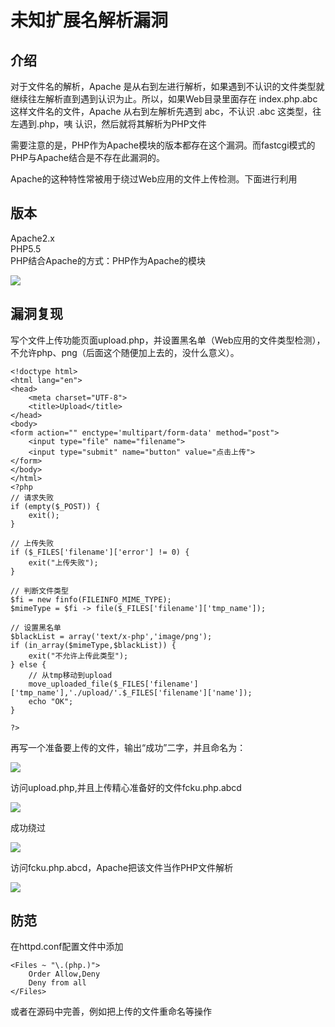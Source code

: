 # 未知扩展名解析漏洞

## 介绍
对于文件名的解析，Apache 是从右到左进行解析，如果遇到不认识的文件类型就继续往左解析直到遇到认识为止。所以，如果Web目录里面存在 index.php.abc 这样文件名的文件，Apache 从右到左解析先遇到 abc，不认识 .abc 这类型，往左遇到.php，咦 认识，然后就将其解析为PHP文件


需要注意的是，PHP作为Apache模块的版本都存在这个漏洞。而fastcgi模式的PHP与Apache结合是不存在此漏洞的。

Apache的这种特性常被用于绕过Web应用的文件上传检测。下面进行利用

## 版本
Apache2.x\
PHP5.5\
PHP结合Apache的方式：PHP作为Apache的模块

![](https://github.com/saiyanlee/Record/blob/master/Sys/Apache/%E6%9C%AA%E7%9F%A5%E6%89%A9%E5%B1%95%E5%90%8D%E8%A7%A3%E6%9E%90%E6%BC%8F%E6%B4%9E/images/1.png)

## 漏洞复现
写个文件上传功能页面upload.php，并设置黑名单（Web应用的文件类型检测），不允许php、png（后面这个随便加上去的，没什么意义）。
```
<!doctype html>
<html lang="en">
<head>
    <meta charset="UTF-8">
    <title>Upload</title>
</head>
<body>
<form action="" enctype='multipart/form-data' method="post">
    <input type="file" name="filename">
    <input type="submit" name="button" value="点击上传">
</form>
</body>
</html>
<?php
// 请求失败
if (empty($_POST)) {
    exit();
}

// 上传失败
if ($_FILES['filename']['error'] != 0) {
    exit("上传失败");
}

// 判断文件类型
$fi = new finfo(FILEINFO_MIME_TYPE);
$mimeType = $fi -> file($_FILES['filename']['tmp_name']);

// 设置黑名单
$blackList = array('text/x-php','image/png');
if (in_array($mimeType,$blackList)) {
    exit("不允许上传此类型");
} else {
    // 从tmp移动到upload
    move_uploaded_file($_FILES['filename']['tmp_name'],'./upload/'.$_FILES['filename']['name']);
    echo "OK";
}

?>
```

再写一个准备要上传的文件，输出“成功”二字，并且命名为：

![](https://github.com/saiyanlee/Record/blob/master/Sys/Apache/%E6%9C%AA%E7%9F%A5%E6%89%A9%E5%B1%95%E5%90%8D%E8%A7%A3%E6%9E%90%E6%BC%8F%E6%B4%9E/images/2.PNG)

访问upload.php,并且上传精心准备好的文件fcku.php.abcd

![](https://github.com/saiyanlee/Record/blob/master/Sys/Apache/%E6%9C%AA%E7%9F%A5%E6%89%A9%E5%B1%95%E5%90%8D%E8%A7%A3%E6%9E%90%E6%BC%8F%E6%B4%9E/images/3.PNG)

成功绕过

![](https://github.com/saiyanlee/Record/blob/master/Sys/Apache/%E6%9C%AA%E7%9F%A5%E6%89%A9%E5%B1%95%E5%90%8D%E8%A7%A3%E6%9E%90%E6%BC%8F%E6%B4%9E/images/4.PNG)

访问fcku.php.abcd，Apache把该文件当作PHP文件解析

![](https://github.com/saiyanlee/Record/blob/master/Sys/Apache/%E6%9C%AA%E7%9F%A5%E6%89%A9%E5%B1%95%E5%90%8D%E8%A7%A3%E6%9E%90%E6%BC%8F%E6%B4%9E/images/5.PNG)

## 防范 
在httpd.conf配置文件中添加
```
<Files ~ "\.(php.)">
	Order Allow,Deny
	Deny from all
</Files>
```

或者在源码中完善，例如把上传的文件重命名等操作